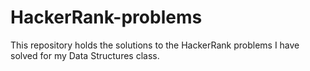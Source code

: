 # HackerRank-problems
This repository holds the solutions to the HackerRank problems I have solved for my Data Structures class.
